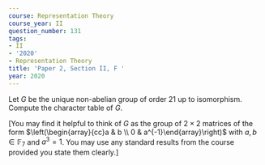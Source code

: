```yaml
---
course: Representation Theory
course_year: II
question_number: 131
tags:
- II
- '2020'
- Representation Theory
title: 'Paper 2, Section II, F '
year: 2020
---
```




Let $G$ be the unique non-abelian group of order 21 up to isomorphism. Compute the character table of $G$.

[You may find it helpful to think of $G$ as the group of $2 \times 2$ matrices of the form $\left(\begin{array}{cc}a & b \\ 0 & a^{-1}\end{array}\right)$ with $a, b \in \mathbb{F}_{7}$ and $a^{3}=1$. You may use any standard results from the course provided you state them clearly.]